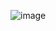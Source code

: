 ![image](https://user-images.githubusercontent.com/63789702/187425626-29354d15-393c-440e-82be-3549b2f7c2ed.png)
